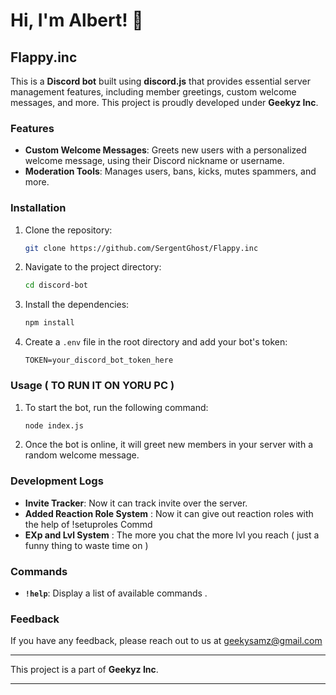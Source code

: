 # Hi, I'm Albert! 👋

## Flappy.inc  

This is a **Discord bot** built using **discord.js** that provides essential server management features, including member greetings, custom welcome messages, and more. This project is proudly developed under **Geekyz Inc**.  

### Features  

- **Custom Welcome Messages**: Greets new users with a personalized welcome message, using their Discord nickname or username.  
- **Moderation Tools**: Manages users, bans, kicks, mutes spammers, and more.

### Installation  

1. Clone the repository:  
   ```bash  
   git clone https://github.com/SergentGhost/Flappy.inc  
   ```  

2. Navigate to the project directory:  
   ```bash  
   cd discord-bot  
   ```  

3. Install the dependencies:  
   ```bash  
   npm install  
   ```  

4. Create a `.env` file in the root directory and add your bot's token:  
   ```env  
   TOKEN=your_discord_bot_token_here  
   ```  

### Usage  ( TO RUN IT ON YORU PC )

1. To start the bot, run the following command:  
   ```bash  
   node index.js  
   ```  

2. Once the bot is online, it will greet new members in your server with a random welcome message.  

### Development Logs  

- **Invite Tracker**: Now it can track invite over the server.  
- **Added Reaction Role System** : Now it can give out reaction roles with the help of !setuproles Commd
- **EXp and Lvl System** : The more you chat the more lvl you reach ( just a funny thing to waste time on )

### Commands  

- **`!help`**: Display a list of available commands .  


### Feedback

If you have any feedback, please reach out to us at geekysamz@gmail.com
  

---

This project is a part of **Geekyz Inc**.  

--- 
